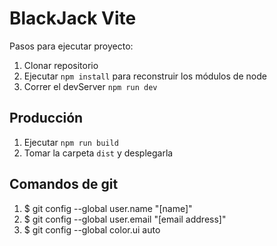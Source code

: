 # BlackJack Vite

Pasos para ejecutar proyecto:

1. Clonar repositorio
2. Ejecutar ```npm install``` para reconstruir los módulos de node
3. Correr el devServer ```npm run dev```

## Producción

1. Ejecutar ```npm run build```
2. Tomar la carpeta ```dist``` y desplegarla

## Comandos de git

1. $ git config --global user.name "[name]"
2. $ git config --global user.email "[email address]"
3. $ git config --global color.ui auto
